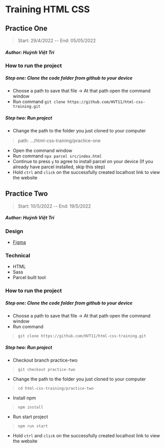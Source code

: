 # Training HTML CSS
## Practice One
>Start: 29/4/2022 -- End: 05/05/2022
##### Author: Huỳnh Việt Trí

### How to run the project

##### Step one: **Clone the code folder from github to your device**
- Choose a path to save that file -> At that path open the command window  
- Run command `git clone https://github.com/HVT11/html-css-training.git`  
##### Step two: **Run project**
- Change the path to the folder you just cloned to your computer
> path: .../html-css-training/practice-one
- Open the command window
- Run command `npx parcel src/index.html`
- Continue to press `y` to agree to install parcel on your device (If you already have parcel installed, skip this step)
- Hold `ctrl` and `click` on the successfully created localhost link to view the website

## Practice Two
>Start: 10/5/2022 -- End: 19/5/2022
##### Author: Huỳnh Việt Trí
### Design
- [Figma](https://www.figma.com/file/EWmzcVkd7qbP5Nf7iMvuqP/Trafalgar-Landing-Page?node-id=0%3A1)
### Technical
- HTML
- Sass
- Parcel built tool
### How to run the project

##### Step one: **Clone the code folder from github to your device**
- Choose a path to save that file -> At that path open the command window  
- Run command 
>`git clone https://github.com/HVT11/html-css-training.git`  
##### Step two: **Run project**
- Checkout branch practice-two 
>`git checkout practice-two`
- Change the path to the folder you just cloned to your computer 
>`cd html-css-training/practice-two`
- Install npm
>`npm install`
- Run start project
> `npm run start`
- Hold `ctrl` and `click` on the successfully created localhost link to view the website
